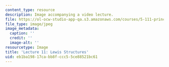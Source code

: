```yaml
---
content_type: resource
description: Image accompanying a video lecture.
file: https://ol-ocw-studio-app-qa.s3.amazonaws.com/courses/5-111-principles-of-chemical-science-fall-2008/eb1ba19817cabb8fccc55ce88521bc61_11.jpg
file_type: image/jpeg
image_metadata:
  caption: ''
  credit: ''
  image-alt: ''
resourcetype: Image
title: 'Lecture 11: Lewis Structures'
uid: eb1ba198-17ca-bb8f-ccc5-5ce88521bc61
---
```

